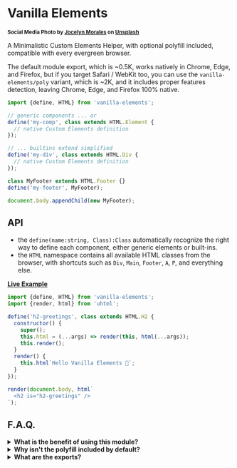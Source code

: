 # Vanilla Elements

<sup>**Social Media Photo by [Jocelyn Morales](https://unsplash.com/@molnj) on [Unsplash](https://unsplash.com/)**</sup>

A Minimalistic Custom Elements Helper, with optional polyfill included, compatible with every evergreen browser.

The default module export, which is ~0.5K, works natively in Chrome, Edge, and Firefox, but if you target Safari / WebKit too, you can use the `vanilla-elements/poly` variant, which is ~2K, and it includes proper features detection, leaving Chrome, Edge, and Firefox 100% native.

```js
import {define, HTML} from 'vanilla-elements';

// generic components ... or
define('my-comp', class extends HTML.Element {
  // native Custom Elements definition
});

// ... builtins extend simplified
define('my-div', class extends HTML.Div {
  // native Custom Elements definition
});

class MyFooter extends HTML.Footer {}
define('my-footer', MyFooter);

document.body.appendChild(new MyFooter);
```


## API

  * the `define(name:string, Class):Class` automatically recognize the right way to define each component, either generic elements or built-ins.
  * the `HTML` namespace contains all available HTML classes from the browser, with shortcuts such as `Div`, `Main`, `Footer`, `A`, `P`, and everything else.

**[Live Example](https://codepen.io/WebReflection/pen/jOmVVQQ?editors=0010)**

```js
import {define, HTML} from 'vanilla-elements';
import {render, html} from 'uhtml';

define('h2-greetings', class extends HTML.H2 {
  constructor() {
    super();
    this.html = (...args) => render(this, html(...args));
    this.render();
  }
  render() {
    this.html`Hello Vanilla Elements 👋`;
  }
});

render(document.body, html`
  <h2 is="h2-greetings" />
`);
```


## F.A.Q.

<details>
  <summary><strong>What is the benefit of using this module?</strong></summary>
  <div>

Beside solving this [long outstanding bug](https://github.com/whatwg/html/issues/5782) out of the box, the feature detection for builtin extends is both ugly and not really Web friendly.

One could simply include [@ungap/custom-elements](https://github.com/ungap/custom-elements#readme) polyfill on top of each page and call it a day, but I wanted to have only the missing part, builtin extends, embedded in a module, and this helper is perfect for that purpose.

On top of that, I really don't like the ugly dance needed to register builtin extends, so that having a tiny utility that simplifies their definition seemed to be about right.

```js
// without this module
customElements.define(
  'my-div',
  class extends HTMLDivElement {},
  {extends: 'div'}
);

// with this module
import {define, HTML} from 'vanilla-elements';
define('my-div', class extends HTML.Div {});
```

As we can see, the definition through this module is more compact, elegant, and natural, than its native counter-part, and that's about it.

  </div>
</details>

<details>
  <summary><strong>Why isn't the polyfill included by default?</strong></summary>
  <div>

The only browser that needs a polyfill for builtin extends is Safari / WebKit, and it needs it only for builtin extends.

However, not everyone develop for the Web, and not everyone uses builtin extends, so the sane default is to provide a minimal utility that simplifies custom elements registration that works out of the box in every modern browser.

Whenever the target needs to include Safari / WebKit, and builtin extends are used, it takes nothing to switch import from `vanilla-elements` to `vanilla-elements/poly`.

  </div>
</details>

<details>
  <summary><strong>What are the exports?</strong></summary>
  <div>

For development usage, through bundlers and similar tools:

  * `vanilla-elements` points at the [main.js](./esm/main.js), and it doesn't include the polyfill
  * `vanilla-elements/poly` points at the generated [index.js](./index.js) file, and include the polyfill after feature detection

For CDN usage in the wild:

  * the `//unpkg.com/vanilla-elements` CDN points at the minified [es.js](./es.js) which *includes* the polyfill (it's the minified index)
  * for `skypack.dev` minified file, you can point at the `es.js` file directly: [//cdn.skypack.dev/vanilla-elements/es.js](https://cdn.skypack.dev/vanilla-elements/es.js)

  </div>
</details>
